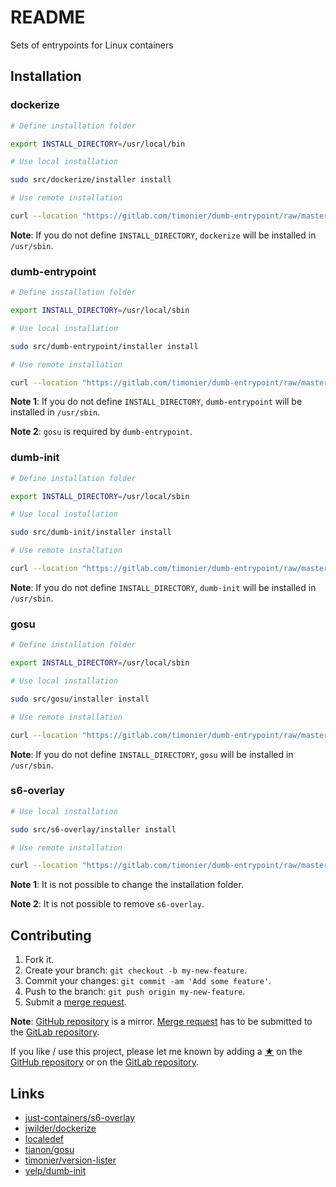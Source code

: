# README

Sets of entrypoints for Linux containers

## Installation

### dockerize

```sh
# Define installation folder

export INSTALL_DIRECTORY=/usr/local/bin

# Use local installation

sudo src/dockerize/installer install

# Use remote installation

curl --location "https://gitlab.com/timonier/dumb-entrypoint/raw/master/src/dockerize/installer" | sudo sh -s -- install
```

__Note__: If you do not define `INSTALL_DIRECTORY`, `dockerize` will be installed in `/usr/sbin`.

### dumb-entrypoint

```sh
# Define installation folder

export INSTALL_DIRECTORY=/usr/local/sbin

# Use local installation

sudo src/dumb-entrypoint/installer install

# Use remote installation

curl --location "https://gitlab.com/timonier/dumb-entrypoint/raw/master/src/dumb-entrypoint/installer" | sudo sh -s -- install
```

__Note 1__: If you do not define `INSTALL_DIRECTORY`, `dumb-entrypoint` will be installed in `/usr/sbin`.

__Note 2__: `gosu` is required by `dumb-entrypoint`.

### dumb-init

```sh
# Define installation folder

export INSTALL_DIRECTORY=/usr/local/sbin

# Use local installation

sudo src/dumb-init/installer install

# Use remote installation

curl --location "https://gitlab.com/timonier/dumb-entrypoint/raw/master/src/dumb-init/installer" | sudo sh -s -- install
```

__Note__: If you do not define `INSTALL_DIRECTORY`, `dumb-init` will be installed in `/usr/sbin`.

### gosu

```sh
# Define installation folder

export INSTALL_DIRECTORY=/usr/local/sbin

# Use local installation

sudo src/gosu/installer install

# Use remote installation

curl --location "https://gitlab.com/timonier/dumb-entrypoint/raw/master/src/gosu/installer" | sudo sh -s -- install
```

__Note__: If you do not define `INSTALL_DIRECTORY`, `gosu` will be installed in `/usr/sbin`.

### s6-overlay

```sh
# Use local installation

sudo src/s6-overlay/installer install

# Use remote installation

curl --location "https://gitlab.com/timonier/dumb-entrypoint/raw/master/src/s6-overlay/installer" | sudo sh -s -- install
```

__Note 1__: It is not possible to change the installation folder.

__Note 2__: It is not possible to remove `s6-overlay`.

## Contributing

1. Fork it.
2. Create your branch: `git checkout -b my-new-feature`.
3. Commit your changes: `git commit -am 'Add some feature'`.
4. Push to the branch: `git push origin my-new-feature`.
5. Submit a [merge request](https://docs.gitlab.com/ee/user/project/merge_requests/).

__Note__: [GitHub repository](https://github.com/timonier/dumb-entrypoint) is a mirror. [Merge request](https://docs.gitlab.com/ee/user/project/merge_requests/) has to be submitted to the [GitLab repository](https://gitlab.com/timonier/dumb-entrypoint).

If you like / use this project, please let me known by adding a [★](https://help.github.com/articles/about-stars/) on the [GitHub repository](https://github.com/timonier/dumb-entrypoint) or on the [GitLab repository](https://gitlab.com/timonier/dumb-entrypoint).

## Links

* [just-containers/s6-overlay](https://github.com/just-containers/s6-overlay)
* [jwilder/dockerize](https://github.com/jwilder/dockerize)
* [localedef](http://manpages.ubuntu.com/manpages/latest/man1/localedef.1.html)
* [tianon/gosu](https://github.com/tianon/gosu)
* [timonier/version-lister](https://gitlab.com/timonier/version-lister)
* [yelp/dumb-init](https://github.com/Yelp/dumb-init)
